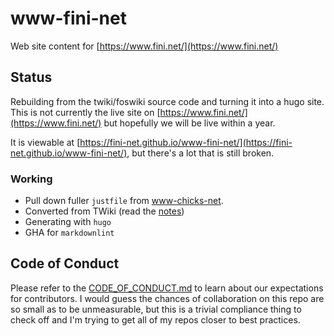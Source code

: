 # www-fini-net

Web site content for [https://www.fini.net/](https://www.fini.net/)

## Status

Rebuilding from the twiki/foswiki source code and turning it into a hugo site.
This is not currently the live site on [https://www.fini.net/](https://www.fini.net/)
but hopefully we will be live within a year.

It is viewable at [https://fini-net.github.io/www-fini-net/](https://fini-net.github.io/www-fini-net/),
but there's a lot that is still broken.

### Working

- Pull down fuller `justfile` from [www-chicks-net](https://github.com/chicks-net/www-chicks-net).
- Converted from TWiki (read the [notes](TWiki_Conversion_Notes.md))
- Generating with `hugo`
- GHA for `markdownlint`

## Code of Conduct

Please refer to the [CODE_OF_CONDUCT.md](CODE_OF_CONDUCT.md) to learn about our expectations for contributors.
I would guess the chances of collaboration on this repo are so small as to be unmeasurable,
but this is a trivial compliance thing to check off and I'm trying to get all of my repos closer
to best practices.
